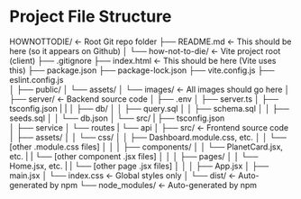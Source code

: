 Project File Structure
======================

HOWNOTTODIE/                  ← Root Git repo folder
├── README.md                 ← This should be here (so it appears on Github)
│
└── how-not-to-die/           ← Vite project root (client)
    ├── .gitignore
    ├── index.html            ← This should be here (Vite uses this)
    ├── package.json
    ├── package-lock.json
    ├── vite.config.js
    ├── eslint.config.js      
    │
    ├── public/
    │   └── assets/
    │       └── images/       ← All images should go here
    │
    ├── server/               ← Backend source code
    │   ├── .env
    │   ├── server.ts
    │   ├── tsconfig.json
    |   |
    │   ├── db/
    │   │   ├── query.sql
    │   │   ├── schema.sql
    │   │   ├── seeds.sql
    │   │   └── db.json
    │   └── src/
    |       ├── tsconfig.json   
    │       ├── service
    │       └── routes
    |           └── api
    │
    ├── src/                   ← Frontend source code
    │   ├── assets/
    │   │   └── css/
    │   │       ├── Dashboard.module.css, etc.
    │   │       └── [other .module.css files]
    │   │
    │   ├── components/
    │   │   └── PlanetCard.jsx, etc.
    |   |       └── [other component .jsx files]
    │   │
    │   ├── pages/
    │   │   └── Home.jsx, etc.
    |   |       └── [other page .jsx files]
    │   │
    │   ├── App.jsx
    │   ├── main.jsx
    │   └── index.css          ← Global styles only
    │
    └── dist/                  ← Auto-generated by npm
    └── node_modules/          ← Auto-generated by npm


